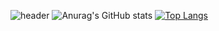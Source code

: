 ![header](https://capsule-render.vercel.app/api?type=transparent&color=grey&height=100&section=header&text=HyunWoo&fontSize=50&fontAlign=15)
![Anurag's GitHub stats](https://github-readme-stats.vercel.app/api?username=vananaHope&show_icons=true&theme=dark)
[![Top Langs](https://github-readme-stats.vercel.app/api/top-langs/?username=vananaHope&layout=compact)](https://github.com/vananaHope/github-readme-stats)

